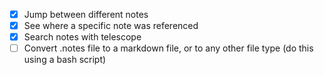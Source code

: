 - [x] Jump between different notes
- [x] See where a specific note was referenced
- [x] Search notes with telescope
- [ ] Convert .notes file to a markdown file, or to any other file type (do this using a bash script)
